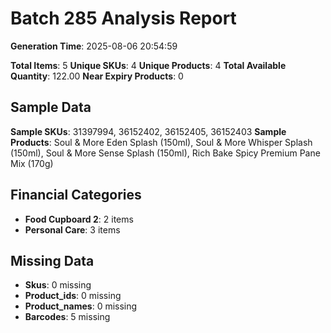# Batch 285 Analysis Report

**Generation Time**: 2025-08-06 20:54:59

**Total Items**: 5
**Unique SKUs**: 4
**Unique Products**: 4
**Total Available Quantity**: 122.00
**Near Expiry Products**: 0

## Sample Data
**Sample SKUs**: 31397994, 36152402, 36152405, 36152403
**Sample Products**: Soul & More Eden Splash (150ml), Soul & More Whisper Splash (150ml), Soul & More Sense Splash (150ml), Rich Bake Spicy Premium Pane Mix (170g)

## Financial Categories
- **Food Cupboard 2**: 2 items
- **Personal Care**: 3 items

## Missing Data
- **Skus**: 0 missing
- **Product_ids**: 0 missing
- **Product_names**: 0 missing
- **Barcodes**: 5 missing
